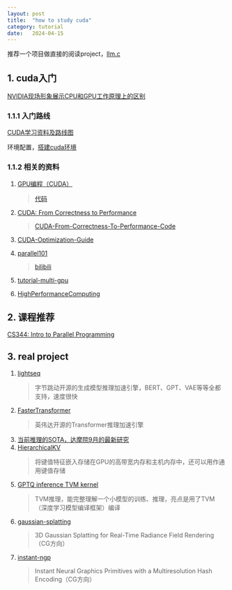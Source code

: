 ```yaml
---
layout: post
title:  "how to study cuda"
category: tutorial
date:   2024-04-15
---
```


推荐一个项目做直接的阅读project，[llm.c](https://github.com/karpathy/llm.c)

## 1. cuda入门

[NVIDIA现场形象展示CPU和GPU工作原理上的区别](https://www.bilibili.com/video/BV1ry4y1y7KZ/?vd_source=2e06641ee84e8e76f46c93a7e025737a)

### 1.1.1 入门路线

[CUDA学习资料及路线图](https://zhuanlan.zhihu.com/p/273607744)

环境配置，[搭建cuda环境](https://zhuanlan.zhihu.com/p/432092988)

### 1.1.2 相关的资料

1. [GPU编程（CUDA）](https://face2ai.com/program-blog/#GPU%E7%BC%96%E7%A8%8B%EF%BC%88CUDA%EF%BC%89)
    > [代码](https://github.com/Tony-Tan/CUDA_Freshman)

2. [CUDA: From Correctness to Performance](https://wiki.lcpu.dev/zh/hpc/from-scratch/cuda)
    > [CUDA-From-Correctness-To-Performance-Code](https://github.com/interestingLSY/CUDA-From-Correctness-To-Performance-Code)

3. [CUDA-Optimization-Guide](https://github.com/XiaoSong9905/CUDA-Optimization-Guide)

4. [parallel101](https://github.com/parallel101/course)
    > [bilibili](https://space.bilibili.com/263032155)

5. [tutorial-multi-gpu](https://github.com/FZJ-JSC/tutorial-multi-gpu/tree/main)

6. [HighPerformanceComputing](https://github.com/h3ct0rjs/HighPerformanceComputing)


## 2. 课程推荐

[CS344: Intro to Parallel Programming](https://developer.nvidia.com/udacity-cs344-intro-parallel-programming)

## 3. real project 

1. [lightseq](https://github.com/bytedance/lightseq)
    > 字节跳动开源的生成模型推理加速引擎，BERT、GPT、VAE等等全都支持，速度很快
2. [FasterTransformer](https://github.com/NVIDIA/FasterTransformer)
    > 英伟达开源的Transformer推理加速引擎
3. [当前推理的SOTA，达摩院9月的最新研究](https://github.com/AlibabaResearch/flash-llm)
4. [HierarchicalKV](https://github.com/NVIDIA-Merlin/HierarchicalKV)
    > 将键值特征嵌入存储在GPU的高带宽内存和主机内存中，还可以用作通用键值存储
5. [GPTQ inference TVM kernel](https://github.com/LeiWang1999/AutoGPTQ.tvm)
    >  TVM推理，能完整理解一个小模型的训练、推理，亮点是用了TVM（深度学习模型编译框架）编译
6. [gaussian-splatting](https://github.com/graphdeco-inria/gaussian-splatting)
    > 3D Gaussian Splatting for Real-Time Radiance Field Rendering（CG方向）
7. [instant-ngp](https://github.com/NVlabs/instant-ngp)
    > Instant Neural Graphics Primitives with a Multiresolution Hash Encoding（CG方向）
